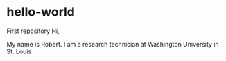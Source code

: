 # hello-world
First repository
Hi,

My name is Robert. I am a research technician at Washington University in St. Louis
